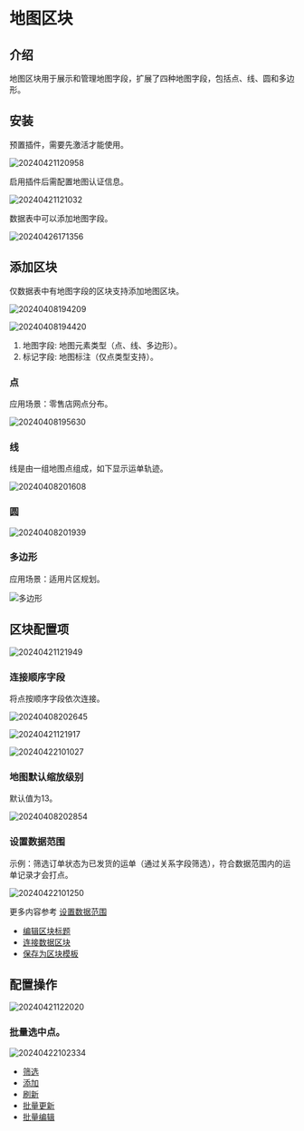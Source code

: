 # 地图区块

<PluginInfo name="block-map"></PluginInfo>

## 介绍

地图区块用于展示和管理地图字段，扩展了四种地图字段，包括点、线、圆和多边形。

## 安装

预置插件，需要先激活才能使用。

![20240421120958](https://static-docs.nocobase.com/20240421120958.png)

启用插件后需配置地图认证信息。

![20240421121032](https://static-docs.nocobase.com/20240421121032.png)

数据表中可以添加地图字段。

![20240426171356](https://nocobase-docs.oss-cn-beijing.aliyuncs.com/20240426171356.png)

## 添加区块

仅数据表中有地图字段的区块支持添加地图区块。

![20240408194209](https://static-docs.nocobase.com/20240408194209.png)

![20240408194420](https://static-docs.nocobase.com/20240408194420.png)

1. 地图字段: 地图元素类型（点、线、多边形）。
2. 标记字段: 地图标注（仅点类型支持）。

### 点

应用场景：零售店网点分布。

![20240408195630](https://static-docs.nocobase.com/20240408195630.png)

### 线

线是由一组地图点组成，如下显示运单轨迹。

![20240408201608](https://static-docs.nocobase.com/20240408201608.png)

### 圆

![20240408201939](https://static-docs.nocobase.com/20240408201939.png)

### 多边形

应用场景：适用片区规划。

![多边形](https://static-docs.nocobase.com/20240408200546.png)

## 区块配置项

![20240421121949](https://static-docs.nocobase.com/20240421121949.png)

### 连接顺序字段

将点按顺序字段依次连接。

![20240408202645](https://static-docs.nocobase.com/20240408202645.png)

![20240421121917](https://static-docs.nocobase.com/20240421121917.png)

![20240422101027](https://static-docs.nocobase.com/20240422101027.png)

### 地图默认缩放级别

默认值为13。

![20240408202854](https://static-docs.nocobase.com/20240408202854.png)

### 设置数据范围

示例：筛选订单状态为已发货的运单（通过关系字段筛选），符合数据范围内的运单记录才会打点。

![20240422101250](https://static-docs.nocobase.com/20240422101250.png)

更多内容参考 [设置数据范围](/handbook/ui/blocks/block-settings/data-scope)

- [编辑区块标题](/handbook/ui/blocks/block-settings/block-title)
- [连接数据区块](/handbook/ui/blocks/block-settings/connect-block)
- [保存为区块模板](/handbook/ui/blocks/block-settings/block-template)

## 配置操作

![20240421122020](https://static-docs.nocobase.com/20240421122020.png)

### 批量选中点。

![20240422102334](https://static-docs.nocobase.com/20240422102334.gif)

- [筛选](/handbook/ui/actions/types/filter)
- [添加](/handbook/ui/actions/types/add-new)
- [刷新](/handbook/ui/actions/types/refresh)
- [批量更新](/handbook/action-bulk-update)
- [批量编辑](/handbook/action-bulk-edit)
